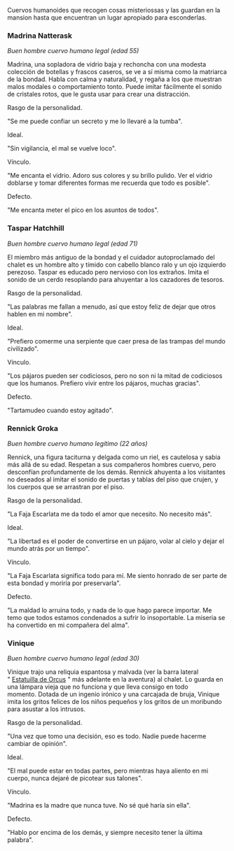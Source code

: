 Cuervos humanoides que recogen cosas misteriossas y las guardan en la mansion hasta que encuentran un lugar apropiado para esconderlas.

### Madrina Natterask

_Buen hombre cuervo humano legal (edad 55)_

Madrina, una sopladora de vidrio baja y rechoncha con una modesta colección de botellas y frascos caseros, se ve a sí misma como la matriarca de la bondad. Habla con calma y naturalidad, y regaña a los que muestran malos modales o comportamiento tonto. Puede imitar fácilmente el sonido de cristales rotos, que le gusta usar para crear una distracción.

Rasgo de la personalidad. 

"Se me puede confiar un secreto y me lo llevaré a la tumba".

Ideal. 

"Sin vigilancia, el mal se vuelve loco".

Vínculo. 

"Me encanta el vidrio. Adoro sus colores y su brillo pulido. Ver el vidrio doblarse y tomar diferentes formas me recuerda que todo es posible".

Defecto. 

"Me encanta meter el pico en los asuntos de todos".

### Taspar Hatchhill

_Buen hombre cuervo humano legal (edad 71)_

El miembro más antiguo de la bondad y el cuidador autoproclamado del chalet es un hombre alto y tímido con cabello blanco ralo y un ojo izquierdo perezoso. Taspar es educado pero nervioso con los extraños. Imita el sonido de un cerdo resoplando para ahuyentar a los cazadores de tesoros.

Rasgo de la personalidad. 

"Las palabras me fallan a menudo, así que estoy feliz de dejar que otros hablen en mi nombre".

Ideal. 

"Prefiero comerme una serpiente que caer presa de las trampas del mundo civilizado".

Vínculo. 

"Los pájaros pueden ser codiciosos, pero no son ni la mitad de codiciosos que los humanos. Prefiero vivir entre los pájaros, muchas gracias".

Defecto. 

"Tartamudeo cuando estoy agitado".

### Rennick Groka

_Buen hombre cuervo humano legítimo (22 años)_

Rennick, una figura taciturna y delgada como un riel, es cautelosa y sabia más allá de su edad. Respetan a sus compañeros hombres cuervo, pero desconfían profundamente de los demás. Rennick ahuyenta a los visitantes no deseados al imitar el sonido de puertas y tablas del piso que crujen, y los cuerpos que se arrastran por el piso.

Rasgo de la personalidad. 

"La Faja Escarlata me da todo el amor que necesito. No necesito más".

Ideal. 

"La libertad es el poder de convertirse en un pájaro, volar al cielo y dejar el mundo atrás por un tiempo".

Vínculo. 

"La Faja Escarlata significa todo para mí. Me siento honrado de ser parte de esta bondad y moriría por preservarla".

Defecto. 

"La maldad lo arruina todo, y nada de lo que hago parece importar. Me temo que todos estamos condenados a sufrir lo insoportable. La miseria se ha convertido en mi compañera del alma".

### Vinique 

_Buen hombre cuervo humano legal (edad 30)_

Vinique trajo una reliquia espantosa y malvada (ver la barra lateral " [Estatuilla de Orcus](https://5e.tools/items.html#orcus%20figurine_cm) " más adelante en la aventura) al chalet. Lo guarda en una lámpara vieja que no funciona y que lleva consigo en todo momento. Dotada de un ingenio irónico y una carcajada de bruja, Vinique imita los gritos felices de los niños pequeños y los gritos de un moribundo para asustar a los intrusos.

Rasgo de la personalidad. 

"Una vez que tomo una decisión, eso es todo. Nadie puede hacerme cambiar de opinión".

Ideal. 

"El mal puede estar en todas partes, pero mientras haya aliento en mi cuerpo, nunca dejaré de picotear sus talones".

Vínculo. 

"Madrina es la madre que nunca tuve. No sé qué haría sin ella".

Defecto. 

"Hablo por encima de los demás, y siempre necesito tener la última palabra".